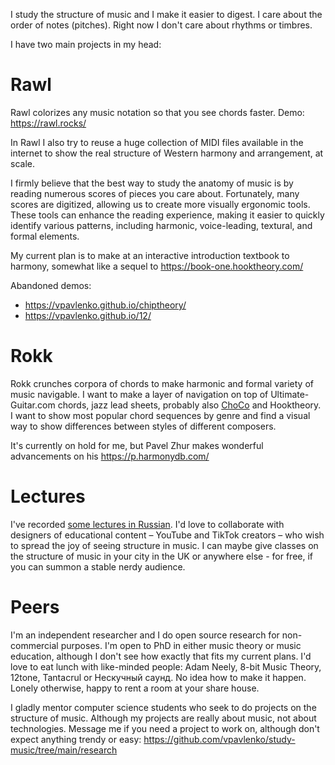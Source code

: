 I study the structure of music and I make it easier to digest. I care about the order of notes (pitches). Right now I don't care about rhythms or timbres.

I have two main projects in my head:

# Rawl

Rawl colorizes any music notation so that you see chords faster. Demo: https://rawl.rocks/

In Rawl I also try to reuse a huge collection of MIDI files available in the internet to show the real structure of Western harmony and arrangement, at scale.

I firmly believe that the best way to study the anatomy of music is by reading numerous scores of pieces you care about. Fortunately, many scores are digitized, allowing us to create more visually ergonomic tools. These tools can enhance the reading experience, making it easier to quickly identify various patterns, including harmonic, voice-leading, textural, and formal elements.

My current plan is to make at an interactive introduction textbook to harmony, somewhat like a sequel to https://book-one.hooktheory.com/

Abandoned demos:
- https://vpavlenko.github.io/chiptheory/
- https://vpavlenko.github.io/12/

# Rokk

Rokk crunches corpora of chords to make harmonic and formal variety of music navigable. I want to make a layer of navigation on top of Ultimate-Guitar.com chords, jazz lead sheets, probably also [ChoCo](https://github.com/smashub/choco) and Hooktheory. I want to show most popular chord sequences by genre and find a visual way to show differences between styles of different composers.

It's currently on hold for me, but Pavel Zhur makes wonderful advancements on his https://p.harmonydb.com/

# Lectures

I've recorded [some lectures in Russian](https://t.me/keetezh/1055). I'd love to collaborate with designers of educational content – YouTube and TikTok creators – who wish to spread the joy of seeing structure in music. I can maybe give classes on the structure of music in your city in the UK or anywhere else - for free, if you can summon a stable nerdy audience.

# Peers

I'm an independent researcher and I do open source research for non-commercial purposes. I'm open to PhD in either music theory or music education, although I don't see how exactly that fits my current plans. I'd love to eat lunch with like-minded people: Adam Neely, 8-bit Music Theory, 12tone, Tantacrul or Нескучный саунд. No idea how to make it happen. Lonely otherwise, happy to rent a room at your share house.

I gladly mentor computer science students who seek to do projects on the structure of music. Although my projects are really about music, not about technologies. Message me if you need a project to work on, although don't expect anything trendy or easy: https://github.com/vpavlenko/study-music/tree/main/research

